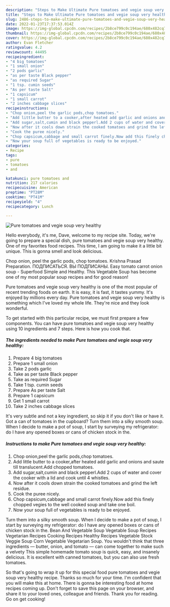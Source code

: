 ```yaml
---
description: "Steps to Make Ultimate Pure tomatoes and vegie soup very healthy"
title: "Steps to Make Ultimate Pure tomatoes and vegie soup very healthy"
slug: 2486-steps-to-make-ultimate-pure-tomatoes-and-vegie-soup-very-healthy
date: 2022-01-23T17:37:53.014Z
image: https://img-global.cpcdn.com/recipes/2b8ce799c0c194ae/680x482cq70/pure-tomatoes-and-vegie-soup-very-healthy-recipe-main-photo.jpg
thumbnail: https://img-global.cpcdn.com/recipes/2b8ce799c0c194ae/680x482cq70/pure-tomatoes-and-vegie-soup-very-healthy-recipe-main-photo.jpg
cover: https://img-global.cpcdn.com/recipes/2b8ce799c0c194ae/680x482cq70/pure-tomatoes-and-vegie-soup-very-healthy-recipe-main-photo.jpg
author: Evan Fletcher
ratingvalue: 4.2
reviewcount: 44495
recipeingredient:
- "4 big tomatoes"
- "1 small onion"
- "2 pods garlic"
- "as per taste Black pepper"
- "as required Sugar"
- "1 tsp. cumin seeds"
- "As per taste Salt"
- "1 capsicum"
- "1 small carrot"
- "2 inches cabbage slices"
recipeinstructions:
- "Chop onion,peel the garlic pods,chop tomatoes."
- "Add little butter to a cooker,after heated add garlic and onions and saute till translucent.Add chopped tomatoes."
- "Add sugar,salt,cumin and black pepperl.Add 2 cups of water and cover the cooker with a lid and cook until 4 whistles."
- "Now after it cools down strain the cooked tomatoes and grind the left residue."
- "Cook the puree nicely."
- "Chop capsicum,cabbage and small carrot finely.Now add this finely chopped vegies to the well cooked soup and take one boil."
- "Now your soup full of vegetables is ready to be enjoyed."
categories:
- Recipe
tags:
- pure
- tomatoes
- and

katakunci: pure tomatoes and 
nutrition: 217 calories
recipecuisine: American
preptime: "PT28M"
cooktime: "PT41M"
recipeyield: "4"
recipecategory: Lunch

---
```



![Pure tomatoes and vegie soup very healthy](https://img-global.cpcdn.com/recipes/2b8ce799c0c194ae/680x482cq70/pure-tomatoes-and-vegie-soup-very-healthy-recipe-main-photo.jpg)

Hello everybody, it's me, Dave, welcome to my recipe site. Today, we're going to prepare a special dish, pure tomatoes and vegie soup very healthy. One of my favorites food recipes. This time, I am going to make it a little bit unique. This is gonna smell and look delicious.

Chop onion, peel the garlic pods, chop tomatoes. Krishna Prasad Preparation. ПОДПИСАТЬСЯ. ВЫ ПОДПИСАНЫ. Easy tomato carrot onion soup - Superfood Simple and Healthy. This Vegetable Soup has become one of my most popular soup recipes and for good reason!

Pure tomatoes and vegie soup very healthy is one of the most popular of recent trending foods on earth. It is easy, it is fast, it tastes yummy. It's enjoyed by millions every day. Pure tomatoes and vegie soup very healthy is something which I've loved my whole life. They're nice and they look wonderful.


To get started with this particular recipe, we must first prepare a few components. You can have pure tomatoes and vegie soup very healthy using 10 ingredients and 7 steps. Here is how you cook that.

<!--inarticleads1-->

##### The ingredients needed to make Pure tomatoes and vegie soup very healthy:

1. Prepare 4 big tomatoes
1. Prepare 1 small onion
1. Take 2 pods garlic
1. Take as per taste Black pepper
1. Take as required Sugar
1. Take 1 tsp. cumin seeds
1. Prepare As per taste Salt
1. Prepare 1 capsicum
1. Get 1 small carrot
1. Take 2 inches cabbage slices


It&#39;s very subtle and not a key ingredient, so skip it if you don&#39;t like or have it. Got a can of tomatoes in the cupboard? Turn them into a silky smooth soup. When I decide to make a pot of soup, I start by surveying my refrigerator: do I have any opened boxes or cans of chicken stock in the. 

<!--inarticleads2-->

##### Instructions to make Pure tomatoes and vegie soup very healthy:

1. Chop onion,peel the garlic pods,chop tomatoes.
1. Add little butter to a cooker,after heated add garlic and onions and saute till translucent.Add chopped tomatoes.
1. Add sugar,salt,cumin and black pepperl.Add 2 cups of water and cover the cooker with a lid and cook until 4 whistles.
1. Now after it cools down strain the cooked tomatoes and grind the left residue.
1. Cook the puree nicely.
1. Chop capsicum,cabbage and small carrot finely.Now add this finely chopped vegies to the well cooked soup and take one boil.
1. Now your soup full of vegetables is ready to be enjoyed.


Turn them into a silky smooth soup. When I decide to make a pot of soup, I start by surveying my refrigerator: do I have any opened boxes or cans of chicken stock in the. Bean And Vegetable Soup Vegetable Soup Recipes Vegetarian Recipes Cooking Recipes Healthy Recipes Vegetable Stock Veggie Soup Corn Vegetable Vegetarian Soup. You wouldn&#39;t think that three ingredients — butter, onion, and tomato — can come together to make such a velvety This simple homemade tomato soup is quick, easy, and insanely delicious. It is excellent with canned tomatoes, but you can also use fresh tomatoes. 

So that's going to wrap it up for this special food pure tomatoes and vegie soup very healthy recipe. Thanks so much for your time. I'm confident that you will make this at home. There is gonna be interesting food at home recipes coming up. Don't forget to save this page on your browser, and share it to your loved ones, colleague and friends. Thank you for reading. Go on get cooking!
